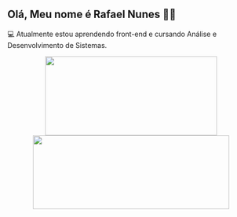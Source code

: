 ## Olá, Meu nome é Rafael Nunes 🐱‍💻


💻 Atualmente estou aprendendo front-end e cursando Análise e Desenvolvimento de Sistemas.

<div align="center">
  <a href="https://github.com/RafelNunes">
  <img height="161em" width="350em" src="https://github-readme-stats.vercel.app/api?username=rafelnunes&show_icons=true&theme=dark&include_all_commits=true&count_private=true"/>
  <img height="150em" width="400em" src="https://github-readme-stats.vercel.app/api/top-langs/?username=rafelnunes&layout=compact&langs_count=7&theme=dark"/>
</div>
